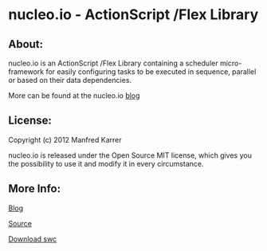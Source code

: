 # nucleo.io - ActionScript /Flex Library


## About:

nucleo.io is an ActionScript /Flex Library containing a scheduler micro-framework for easily configuring tasks to be
executed in sequence, parallel or based on their data dependencies.

More can be found at the nucleo.io [blog](http://nucleo.io)


## License:

Copyright (c) 2012 Manfred Karrer

nucleo.io is released under the Open Source MIT license, which gives you the possibility to use it and modify it in
every circumstance.


## More Info:

[Blog](http://nucleo.io)

[Source](https://github.com/ManfredKarrer/nucleo)

[Download swc](https://github.com/ManfredKarrer/nucleo/blob/master/distribution/nucleo-1.0.0.swc)
